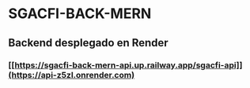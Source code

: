 # SGACFI-BACK-MERN

## Backend desplegado en Render
### [[https://sgacfi-back-mern-api.up.railway.app/sgacfi-api]](https://api-z5zl.onrender.com)
